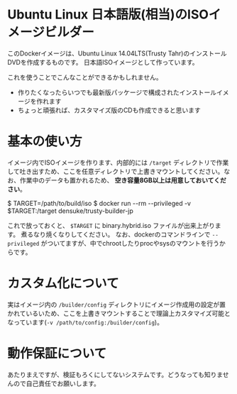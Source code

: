 # Ubuntu Linux 日本語版(相当)のISOイメージビルダー

このDockerイメージは、Ubuntu Linux 14.04LTS(Trusty Tahr)のインストールDVDを作成するものです。
日本語ISOイメージとして作っています。

これを使うことでこんなことができるかもしれません。

* 作りたくなったらいつでも最新版パッケージで構成されたインストールイメージを作れます
* ちょっと頑張れば、カスタマイズ版のCDも作成できると思います

# 基本の使い方


イメージ内でISOイメージを作ります、内部的には `/target` ディレクトリで作業して吐き出すため、ここを任意ディレクトリで上書きマウントしてください。なお、作業中のデータも置かれるため、 **空き容量8GB以上は用意しておいてください**。

  $ TARGET=/path/to/build/iso
  $ docker run --rm --privileged -v $TARGET:/target densuke/trusty-builder-jp 

これで放っておくと、 `$TARGET` に binary.hybrid.iso ファイルが出来上がります。 
煮るなり焼くなりしてください。
なお、dockerのコマンドラインで `--privileged` がついてますが、中でchrootしたりprocやsysのマウントを行うからです。

# カスタム化について

実はイメージ内の `/builder/config` ディレクトリにイメージ作成用の設定が置かれているいため、ここを上書きマウントすることで理論上カスタマイズ可能となっています(`-v /path/to/config:/builder/config`)。

# 動作保証について

あたりまえですが、検証もろくにしてないシステムです。どうなっても知りませんので自己責任でお願いします。

